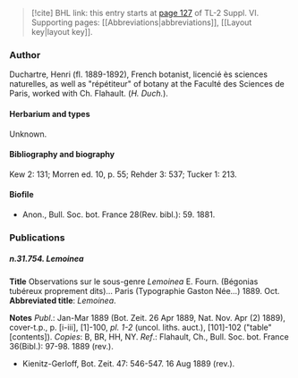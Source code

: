 > [!cite] BHL link: this entry starts at [page 127](https://www.biodiversitylibrary.org/item/103835#page/137/mode/1up) of TL-2 Suppl. VI.
> Supporting pages: [[Abbreviations|abbreviations]], [[Layout key|layout key]].

### Author

Duchartre, Henri (fl. 1889-1892), French botanist, licencié ès sciences naturelles, as well as "répétiteur" of botany at the Faculté des Sciences de Paris, worked with Ch. Flahault. (*H. Duch.*).

#### Herbarium and types

Unknown.

#### Bibliography and biography

Kew 2: 131; Morren ed. 10, p. 55; Rehder 3: 537; Tucker 1: 213.

#### Biofile

- Anon., Bull. Soc. bot. France 28(Rev. bibl.): 59. 1881.

### Publications

##### n.31.754. Lemoinea

**Title**
Observations sur le sous-genre *Lemoinea* E. Fourn. (Bégonias tubéreux proprement dits)... Paris (Typographie Gaston Née...) 1889. Oct.
**Abbreviated title**: *Lemoinea*.

**Notes**
*Publ*.: Jan-Mar 1889 (Bot. Zeit. 26 Apr 1889, Nat. Nov. Apr (2) 1889), cover-t.p., p. \[i-iii\], \[1\]-100, *pl. 1-2* (uncol. liths. auct.), \[101\]-102 ("table" \[contents\]). *Copies*: B, BR, HH, NY.
*Ref*.: Flahault, Ch., Bull. Soc. bot. France 36(Bibl.): 97-98. 1889 (rev.).
- Kienitz-Gerloff, Bot. Zeit. 47: 546-547. 16 Aug 1889 (rev.).

